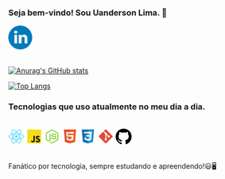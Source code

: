 
### Seja bem-vindo! Sou Uanderson Lima. 👋
<a href="https://www.linkedin.com/in/uandersondev/" target="_blank">
<img src="./Readme/linkedin.png"/>
</a>
<br></br>

[![Anurag's GitHub stats](https://github-readme-stats.vercel.app/api?username=UandersonLim)](https://github.com/anuraghazra/github-readme-stats)

[![Top Langs](https://github-readme-stats.vercel.app/api/top-langs/?username=UandersonLim&layout=pie)](https://github.com/UandersonLim/github-readme-stats)



### Tecnologias que uso atualmente no meu dia a dia.

<div style="display: inline_block"><br/>
<img alingn="center"alt="React"src="./Readme/react.png"/>
<img alingn="center"alt="JS"src="./Readme/js.png"/>
<img alingn="center"alt="Node"src="./Readme/node.png">
<img alingn="center"alt="Html"src="./Readme/html.png">
<img alingn="center"alt="Node"src="./Readme/css.png">
<img alingn="center"alt="Node"src="./Readme/git.png">
<img alingn="center"alt="Node"src="./Readme/github.png">
</div><br/>

Fanático por tecnologia, sempre estudando e apreendendo!😃🖥️


